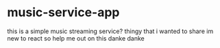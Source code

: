 # music-service-app
this is a simple music streaming service? thingy that i wanted to share im new to react so help me out on this danke danke
